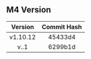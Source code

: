 ## M4 Version

| Version  | Commit Hash |
| :------: | :---------: |
| v1.10.12 |   45433d4   |
| v..1 | 6299b1d |
